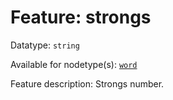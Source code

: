 # Feature: strongs

Datatype: `string`

Available for nodetype(s): [`word`](wordnodefeatures.md)

Feature description: Strongs number.
